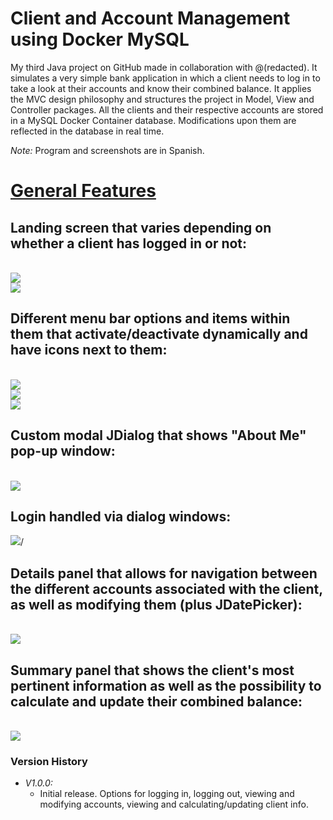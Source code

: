 # Client and Account Management using Docker MySQL
My third Java project on GitHub made in collaboration with @(redacted). It simulates a very simple bank application in which a client needs to log in to take a look at their accounts and know their combined balance.
It applies the MVC design philosophy and structures the project in Model, View and Controller packages.
All the clients and their respective accounts are stored in a MySQL Docker Container database. Modifications upon them are reflected in the database in real time.

_Note:_ Program and screenshots are in Spanish.

<p align="center">
  <h1><ins>General Features</ins><h2>

  <h2>Landing screen that varies depending on whether a client has logged in or not:</h2><br>
  <img src="https://github.com/MaBerGal/Docker_MySQL_Practice/assets/148444718/547bb65a-b056-4e11-82dc-0a2ccfb4c57d" /><br>
  <img src="https://github.com/MaBerGal/Docker_MySQL_Practice/assets/148444718/16a82f32-d397-478d-b0ee-3acbc8a58bea" /> <br>
  <h2>Different menu bar options and items within them that activate/deactivate dynamically and have icons next to them:</h2><br>
  <img src="https://github.com/MaBerGal/Docker_MySQL_Practice/assets/148444718/7072362f-95a1-4280-8661-07743edd92db" /><br>
  <img src="https://github.com/MaBerGal/Docker_MySQL_Practice/assets/148444718/180aa228-95fc-4c54-a0e4-ebd7939bea60" /><br>
  <img src="https://github.com/MaBerGal/Docker_MySQL_Practice/assets/148444718/dc2dfc2c-9274-4b5c-a3ac-d19e616ef641" /><br>
  <h2>Custom modal JDialog that shows "About Me" pop-up window:</h2><br>
  <img src="https://github.com/MaBerGal/Docker_MySQL_Practice/assets/148444718/76adc394-cfb2-4e30-a455-c7e8d191b3ee" /><br>
  <h2>Login handled via dialog windows:</h2>
  <img src="https://github.com/MaBerGal/Docker_MySQL_Practice/assets/148444718/1fd9a66b-f93e-41f3-bca9-9a71425dabb3" >/<br>
  <h2>Details panel that allows for navigation between the different accounts associated with the client, as well as modifying them (plus JDatePicker):</h2><br>
  <img src="https://github.com/MaBerGal/Docker_MySQL_Practice/assets/148444718/8d855b9f-8ba1-4919-ba7a-ea1103c506f2" /><br>
  <h2>Summary panel that shows the client's most pertinent information as well as the possibility to calculate and update their combined balance:</h2><br>
  <img src="https://github.com/MaBerGal/Docker_MySQL_Practice/assets/148444718/57279753-6a4b-4e11-a1e9-094812706f9f" /><br>
</p>

### Version History
* _V1.0.0:_
  - Initial release. Options for logging in, logging out, viewing and modifying accounts, viewing and calculating/updating client info.
